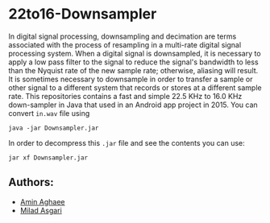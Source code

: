 # 22to16-Downsampler

In digital signal processing, downsampling and decimation are terms associated with the process of resampling in a multi-rate digital signal processing system. 
When a digital signal is downsampled, it is necessary to apply a low pass filter to the signal to reduce the signal's bandwidth to less than the Nyquist rate of the new sample rate; otherwise, aliasing will result. It is sometimes necessary to downsample in order to transfer a sample or other signal to a different system that records or stores at a different sample rate. 
This repositories contains a fast and simple 22.5 KHz to 16.0 KHz down-sampler in Java that used in an Android app project in 2015. You can convert `in.wav` file using

```{r, engine='bash', count_lines}
java -jar Downsampler.jar
```

In order to decompress this `.jar` file and see the contents you can use: 
```
jar xf Downsampler.jar
```

## Authors: 
* [Amin Aghaee](https://github.com/aminrd/)
* [Milad Asgari](https://github.com/miladasgari380)
